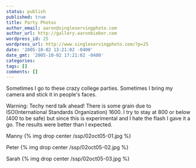 ```yaml
---
status: publish
published: true
title: Party Photos
author_email: aaron@singleservingphoto.com
author_url: http://gallery.aaronbieber.com
wordpress_id: 25
wordpress_url: http://www.singleservingphoto.com/?p=25
date: '2005-10-02 13:21:02 -0400'
date_gmt: '2005-10-02 17:21:02 -0400'
categories:
tags: []
comments: []
---
```

Sometimes I go to these crazy college parties. Sometimes I bring my
camera and stick it in people's faces.

Warning: Techy nerd talk ahead! There is some grain due to
ISO(International Standards Organization) 1600. I try to stay at 800 or
below (400 to be safe) but since this is experimental and I hate the
flash I gave it a go. The results were better than I expected.

Manny
 {% img drop center /ssp/02oct05-01.jpg %}

Peter
 {% img drop center /ssp/02oct05-02.jpg %}

Sarah
 {% img drop center /ssp/02oct05-03.jpg %}
